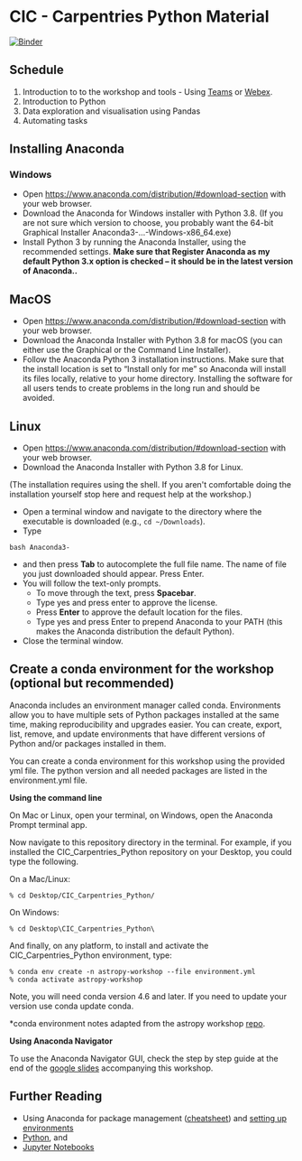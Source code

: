 # CIC - Carpentries Python Material

[![Binder](https://mybinder.org/badge.svg)](https://mybinder.org/v2/gh/CurtinIC/CIC_Carpentries_Python/master)


## Schedule

1. Introduction to to the workshop and tools - Using [Teams](https://docs.google.com/presentation/d/1ccPobtWSwACLhfsf71ut2ZYLglCq2HoWn8ehLrv5mtw/edit?usp=sharing) or [Webex](https://docs.google.com/presentation/d/1pejiFX8xhioYwiX-b598PjYBCX6Lqj2xcAfcL3cO6iU/edit?usp=sharing).
2. Introduction to Python
3. Data exploration and visualisation using Pandas
4. Automating tasks

## Installing Anaconda

### Windows
- Open https://www.anaconda.com/distribution/#download-section with your web browser.
- Download the Anaconda for Windows installer with Python 3.8. (If you are not sure which version to choose, you probably want the 64-bit Graphical Installer Anaconda3-...-Windows-x86_64.exe)
- Install Python 3 by running the Anaconda Installer, using the recommended settings. **Make sure that Register Anaconda as my default Python 3.x option is checked – it should be in the latest version of Anaconda..**

## MacOS
- Open https://www.anaconda.com/distribution/#download-section with your web browser.
- Download the Anaconda Installer with Python 3.8 for macOS (you can either use the Graphical or the Command Line Installer).
- Follow the Anaconda Python 3 installation instructions. Make sure that the install location is set to “Install only for me” so Anaconda will install its files locally, relative to your home directory. Installing the software for all users tends to create problems in the long run and should be avoided.

## Linux
- Open https://www.anaconda.com/distribution/#download-section with your web browser.
- Download the Anaconda Installer with Python 3.8 for Linux.

(The installation requires using the shell. If you aren't comfortable doing the installation yourself stop here and request help at the workshop.)
- Open a terminal window and navigate to the directory where the executable is downloaded (e.g., `cd ~/Downloads`).
- Type
```
bash Anaconda3-
```
- and then press **Tab** to autocomplete the full file name. The name of file you just downloaded should appear. Press Enter. 
- You will follow the text-only prompts. 
  - To move through the text, press **Spacebar**. 
  - Type yes and press enter to approve the license. 
  - Press **Enter** to approve the default location for the files. 
  - Type yes and press Enter to prepend Anaconda to your PATH (this makes the Anaconda distribution the default Python).
- Close the terminal window.

## Create a conda environment for the workshop (optional but recommended)

Anaconda includes an environment manager called conda. Environments allow you to have multiple sets of Python packages installed at the same time, making reproducibility and upgrades easier. You can create, export, list, remove, and update environments that have different versions of Python and/or packages installed in them.

You can create a conda environment for this workshop using the provided yml file. The python version and all needed packages are listed in the environment.yml file.

**Using the command line**

On Mac or Linux, open your terminal, on Windows, open the Anaconda Prompt terminal app.

Now navigate to this repository directory in the terminal. For example, if you installed the CIC_Carpentries_Python repository on your Desktop, you could type the following.

On a Mac/Linux:
```
% cd Desktop/CIC_Carpentries_Python/
```
On Windows:
```
% cd Desktop\CIC_Carpentries_Python\
```
And finally, on any platform, to install and activate the CIC_Carpentries_Python environment, type:
```
% conda env create -n astropy-workshop --file environment.yml
% conda activate astropy-workshop
```
Note, you will need conda version 4.6 and later. If you need to update your version use conda update conda.

*conda environment notes adapted from the astropy workshop [repo](https://github.com/astropy/astropy-workshop).

**Using Anaconda Navigator**

To use the Anaconda Navigator GUI, check the step by step guide at the end of the [google slides](https://docs.google.com/presentation/d/1ccPobtWSwACLhfsf71ut2ZYLglCq2HoWn8ehLrv5mtw/edit?usp=sharing) accompanying this workshop.


## Further Reading

- Using Anaconda for package management ([cheatsheet](https://conda.io/docs/_downloads/conda-cheatsheet.pdf)) and [setting up environments](https://medium.com/datareply/working-with-python-environments-anaconda-package-manager-and-ides-663e771b6ed8)
- [Python](https://www.python.org/), and
- [Jupyter Notebooks](http://jupyter.org/)
